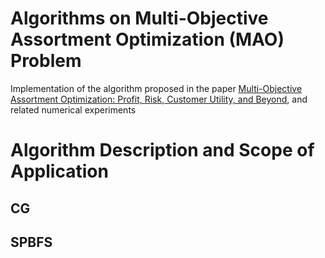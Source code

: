 # Algorithms on Multi-Objective Assortment Optimization (MAO) Problem
Implementation of the algorithm proposed in the paper [Multi-Objective Assortment Optimization: Profit, Risk, Customer Utility, and Beyond](https://papers.ssrn.com/sol3/papers.cfm?abstract_id=4425135), and related numerical experiments


# Algorithm Description and Scope of Application
## CG

## SPBFS
